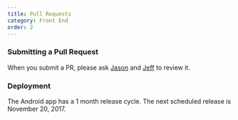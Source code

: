 ```yaml
---
title: Pull Requests
category: Front End
order: 2
---
```


### Submitting a Pull Request

When you submit a PR, please ask [Jason](https://github.com/jasonify) and [Jeff](https://github.com/crablar) to review it.

### Deployment

The Android app has a 1 month release cycle. The next scheduled release is
November 20, 2017.
